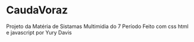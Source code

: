 # CaudaVoraz
Projeto da Matéria de Sistamas Multimidia do 7 Período 
Feito com css html e javascript por Yury Davis
